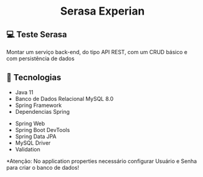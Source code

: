 
<h1 align="center">
    <b>Serasa Experian</b>
</h1>

</p>

## 💻 Teste Serasa
Montar um serviço back-end, do tipo API REST, com um CRUD básico e com persistência de dados


## 🚀 Tecnologias

* Java 11
* Banco de Dados Relacional MySQL 8.0
* Spring Framework
* Dependencias Spring
- Spring Web
- Spring Boot DevTools 
- Spring Data JPA
- MySQL Driver
- Validation 

</p>

*Atenção: 
No application properties necessário configurar Usuário e Senha para criar o banco de dados!
